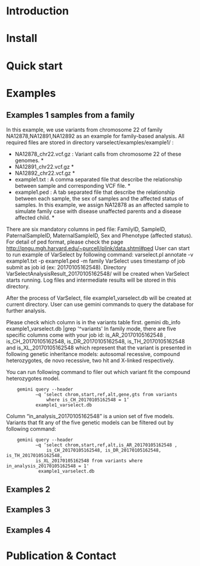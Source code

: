 # Introduction

# Install

# Quick start

# Examples

## Examples 1 samples from a family 

In this example, we use variants from chromosome 22 of family NA12878,NA12891,NA12892 as an example for family-based analysis.
All required files are stored in directory varselect/examples/example1/ :
* NA12878_chr22.vcf.gz  : Variant calls from chromosome 22 of these genomes. *
* NA12891_chr22.vcf.gz *
* NA12892_chr22.vcf.gz *
* example1.txt : A comma separated file that describe the relationship between sample and corresponding VCF file.  *
* example1.ped  : A tab separated file that describe the relationship between each sample, the sex of samples and the affected status of samples.  In this example, we assign NA12878 as an affected sample to simulate family case with disease unaffected parents and a disease affected child. *

There are six mandatory columns in ped file:  FamilyID, SampleID, PaternalSampleID, MaternalSampleID, Sex and Phenotype (affected status). For detail of ped format, please check the page ﻿http://pngu.mgh.harvard.edu/~purcell/plink/data.shtml#ped﻿ 
User can start to run example of VarSelect by following command:
varselect.pl annotate -v example1.txt -p example1.ped -m family
VarSelect uses timestamp of job submit as  job id (ex: 20170105162548).  Directory VarSelectAnalysisResult_20170105162548/ will be created when VarSelect starts running. Log files and intermediate results will be stored in this directory.

After the process of VarSelect, file example1_varselect.db will be created at current directory. User can use gemini commands to query the database for further analysis. 

Please check which column is in the variants table first.
gemini db_info example1_varselect.db |grep '^variants'
In family mode, there are five specific columns come with your job id: is_AR_20170105162548 , is_CH_20170105162548, is_DR_20170105162548, is_TH_20170105162548 and  is_XL_20170105162548 which represent that the variant is presented in following genetic inheritance models: autosomal recessive, compound heterozygotes, de novo recessive, two hit and X-linked respectively.

You can run following command to filer out which variant fit the compound heterozygotes  model.
```
	gemini query --header
	       –q ‘select chrom,start,ref,alt,gene,gts from variants
	           where is_CH_20170105162548 = 1’
	       example1_varselect.db
```
Column “in_analysis_20170105162548” is a union set of five models. Variants that fit any of the five genetic models can be filtered out by following command:
```
	gemini query --header
	       –q ‘select chrom,start,ref,alt,is_AR_20170105162548 ,
	           is_CH_20170105162548, is_DR_20170105162548, is_TH_20170105162548,
	       is_XL_20170105162548 from variants where in_analysis_20170105162548 = 1'
	        example1_varselect.db   
```

## Examples 2

## Examples 3

## Examples 4

# Publication & Contact
